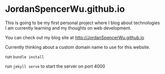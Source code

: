 # JordanSpencerWu.github.io
This is going to be my first personal project where I blog about technologies I am currently learning 
and my thoughts on web development.

You can check out my blog site at http://JordanSpencerWu.github.io

Currently thinking about a custom domain name to use for this website.

run `bundle install`

run `jekyll serve` to start the server on port 4000